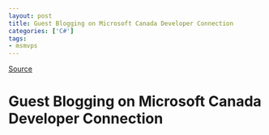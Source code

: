 ```yaml
---
layout: post
title: Guest Blogging on Microsoft Canada Developer Connection
categories: ['C#']
tags:
- msmvps
---
```

[Source](http://blogs.msmvps.com/peterritchie/2007/02/13/guest-blogging-on-microsoft-canada-developer-connection/ "Permalink to Guest Blogging on Microsoft Canada Developer Connection")

# Guest Blogging on Microsoft Canada Developer Connection


